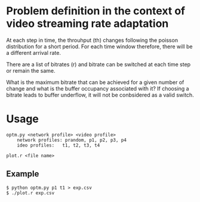 # Problem definition in the context of video streaming rate adaptation

At each step in time, the throuhput (th) changes following the poisson distribution for a short period.
For each time window therefore, there will be a different arrival rate.

There are a list of bitrates (r) and bitrate can be switched at each time step or remain the same.

What is the maximum bitrate that can be achieved for a given number of change and what is the buffer occupancy associated with it?
If choosing a bitrate leads to buffer underflow, it will not be conbsidered as a valid switch. 

# Usage

    optm.py <network profile> <video profile>
        network profiles: prandom, p1, p2, p3, p4
        ideo profiles:   t1, t2, t3, t4

    plot.r <file name>

## Example

    $ python optm.py p1 t1 > exp.csv
    $ ./plot.r exp.csv
